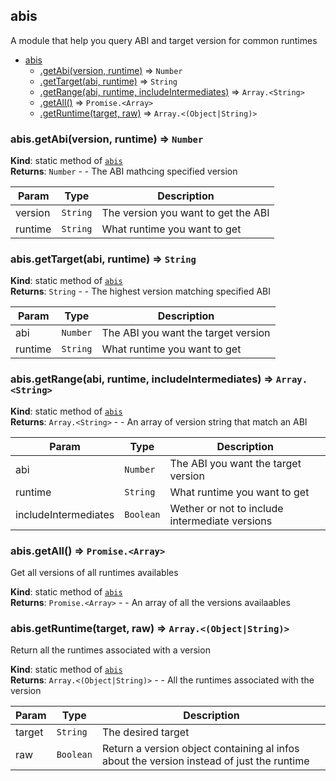 <a name="module_abis"></a>

## abis
A module that help you query ABI and target version for common runtimes


* [abis](#module_abis)
    * [.getAbi(version, runtime)](#module_abis.getAbi) ⇒ <code>Number</code>
    * [.getTarget(abi, runtime)](#module_abis.getTarget) ⇒ <code>String</code>
    * [.getRange(abi, runtime, includeIntermediates)](#module_abis.getRange) ⇒ <code>Array.&lt;String&gt;</code>
    * [.getAll()](#module_abis.getAll) ⇒ <code>Promise.&lt;Array&gt;</code>
    * [.getRuntime(target, raw)](#module_abis.getRuntime) ⇒ <code>Array.&lt;(Object\|String)&gt;</code>

<a name="module_abis.getAbi"></a>

### abis.getAbi(version, runtime) ⇒ <code>Number</code>
**Kind**: static method of [<code>abis</code>](#module_abis)  
**Returns**: <code>Number</code> - - The ABI mathcing specified version  

| Param | Type | Description |
| --- | --- | --- |
| version | <code>String</code> | The version you want to get the ABI |
| runtime | <code>String</code> | What runtime you want to get |

<a name="module_abis.getTarget"></a>

### abis.getTarget(abi, runtime) ⇒ <code>String</code>
**Kind**: static method of [<code>abis</code>](#module_abis)  
**Returns**: <code>String</code> - - The highest version matching specified ABI  

| Param | Type | Description |
| --- | --- | --- |
| abi | <code>Number</code> | The ABI you want the target version |
| runtime | <code>String</code> | What runtime you want to get |

<a name="module_abis.getRange"></a>

### abis.getRange(abi, runtime, includeIntermediates) ⇒ <code>Array.&lt;String&gt;</code>
**Kind**: static method of [<code>abis</code>](#module_abis)  
**Returns**: <code>Array.&lt;String&gt;</code> - - An array of version string that match an ABI  

| Param | Type | Description |
| --- | --- | --- |
| abi | <code>Number</code> | The ABI you want the target version |
| runtime | <code>String</code> | What runtime you want to get |
| includeIntermediates | <code>Boolean</code> | Wether or not to include intermediate versions |

<a name="module_abis.getAll"></a>

### abis.getAll() ⇒ <code>Promise.&lt;Array&gt;</code>
Get all versions of all runtimes availables

**Kind**: static method of [<code>abis</code>](#module_abis)  
**Returns**: <code>Promise.&lt;Array&gt;</code> - - An array of all the versions availaables  
<a name="module_abis.getRuntime"></a>

### abis.getRuntime(target, raw) ⇒ <code>Array.&lt;(Object\|String)&gt;</code>
Return all the runtimes associated with a version

**Kind**: static method of [<code>abis</code>](#module_abis)  
**Returns**: <code>Array.&lt;(Object\|String)&gt;</code> - - All the runtimes associated with the version  

| Param | Type | Description |
| --- | --- | --- |
| target | <code>String</code> | The desired target |
| raw | <code>Boolean</code> | Return a version object containing al infos about the version instead of just the runtime |

